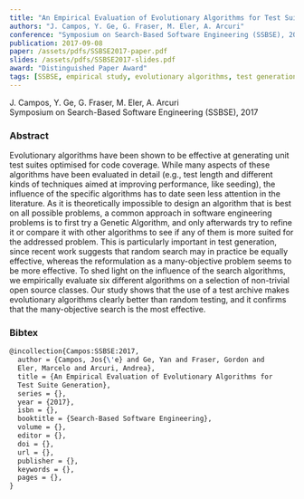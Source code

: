 ```yaml
---
title: "An Empirical Evaluation of Evolutionary Algorithms for Test Suite Generation"
authors: "J. Campos, Y. Ge, G. Fraser, M. Eler, A. Arcuri"
conference: "Symposium on Search-Based Software Engineering (SSBSE), 2017"
publication: 2017-09-08
paper: /assets/pdfs/SSBSE2017-paper.pdf
slides: /assets/pdfs/SSBSE2017-slides.pdf
award: "Distinguished Paper Award"
tags: [SSBSE, empirical study, evolutionary algorithms, test generation]
---
```


<!-- Excerpt -->
J. Campos, Y. Ge, G. Fraser, M. Eler, A. Arcuri  
Symposium on Search-Based Software Engineering (SSBSE), 2017


### Abstract

Evolutionary algorithms have been shown to be effective at generating unit test suites optimised for code coverage. While many aspects of these algorithms have been evaluated in detail (e.g., test length and different kinds of techniques aimed at improving performance, like seeding), the influence of the specific algorithms has to date seen less attention in the literature. As it is theoretically impossible to design an algorithm that is best on all possible problems, a common approach in software engineering problems is to first try a Genetic Algorithm, and only afterwards try to refine it or compare it with other algorithms to see if any of them is more suited for the addressed problem. This is particularly important in test generation, since recent work suggests that random search may in practice be equally effective, whereas the reformulation as a many-objective problem seems to be more effective. To shed light on the influence of the search algorithms, we empirically evaluate six different algorithms on a selection of non-trivial open source classes. Our study shows that the use of a test archive makes evolutionary algorithms clearly better than random testing, and it confirms that the many-objective search is the most effective.

### Bibtex

```tex
@incollection{Campos:SSBSE:2017,
  author = {Campos, Jos{\'e} and Ge, Yan and Fraser, Gordon and
  Eler, Marcelo and Arcuri, Andrea},
  title = {An Empirical Evaluation of Evolutionary Algorithms for
  Test Suite Generation},
  series = {},
  year = {2017},
  isbn = {},
  booktitle = {Search-Based Software Engineering},
  volume = {},
  editor = {},
  doi = {},
  url = {},
  publisher = {},
  keywords = {},
  pages = {},
}
```
